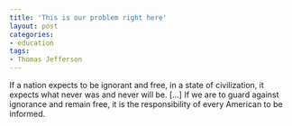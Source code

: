 ```yaml
---
title: 'This is our problem right here'
layout: post
categories:
- education
tags:
- Thomas Jefferson
---
```


If a nation expects to be ignorant and free, in a state of civilization, it expects what never was and never will be. \[...\] If we are to guard against ignorance and remain free, it is the responsibility of every American to be informed.
